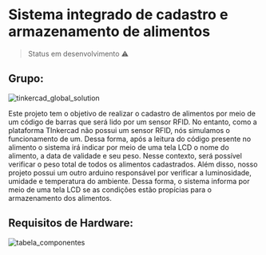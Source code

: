 # Sistema integrado de cadastro e armazenamento de alimentos
> Status em desenvolvimento ⚠️
## Grupo:

![tinkercad_global_solution](https://github.com/gabrieldfr/Global_Solution_Edge/assets/127216244/10bc68db-b2ed-4920-865d-88f3a4a1f09e)

Este projeto tem o objetivo de realizar o cadastro de alimentos por meio de um código de barras que será lido por um sensor RFID. No entanto, como a plataforma TInkercad não possui um sensor RFID, nós simulamos o funcionamento de um. Dessa forma, após a leitura do código presente no alimento o sistema irá indicar por meio de uma tela LCD o nome do alimento, a data de validade e seu peso. Nesse contexto, será possível verificar o peso total de todos os alimentos cadastrados. Além disso, nosso projeto possui um outro arduino responsável por verificar a luminosidade, umidade e temperatura do ambiente. Dessa forma, o sistema informa por meio de uma tela LCD se as condições estão propícias para o armazenamento dos alimentos.

## Requisitos de Hardware:
![tabela_componentes](https://github.com/gabrieldfr/Global_Solution_Edge/assets/127216244/217c274c-d00b-4b33-b3bf-c6ca13066a02)
